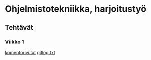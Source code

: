 # Ohjelmistotekniikka, harjoitustyö

## Tehtävät
### Viikko 1

[komentorivi.txt](https://github.com/SaNi19/ot-harjoitustyo/blob/master/laskarit/viikko1/komentorivi.txt)
[gitlog.txt](https://github.com/SaNi19/ot-harjoitustyo/blob/master/laskarit/viikko1/gitlog.txt)
